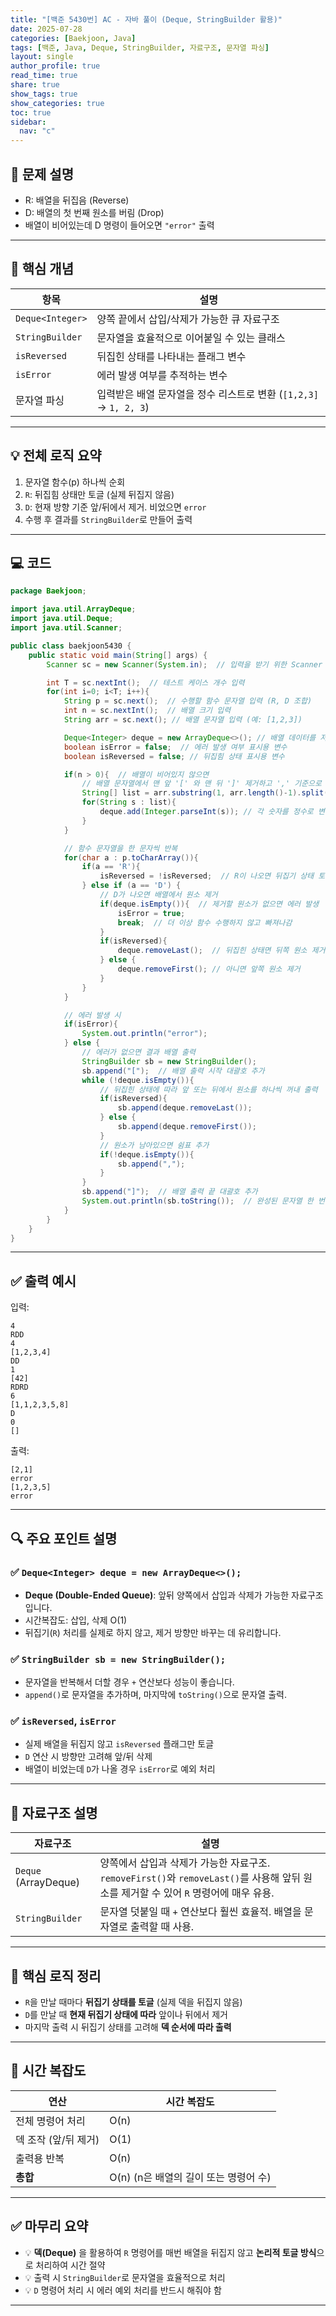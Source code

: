 ```yaml
---
title: "[백준 5430번] AC - 자바 풀이 (Deque, StringBuilder 활용)"
date: 2025-07-28
categories: [Baekjoon, Java]
tags: [백준, Java, Deque, StringBuilder, 자료구조, 문자열 파싱]
layout: single
author_profile: true
read_time: true
share: true
show_tags: true
show_categories: true
toc: true
sidebar:
  nav: "c"
---
```


## 📌 문제 설명

- R: 배열을 뒤집음 (Reverse)
- D: 배열의 첫 번째 원소를 버림 (Drop)
- 배열이 비어있는데 D 명령이 들어오면 `"error"` 출력

---

## 📎 핵심 개념

| 항목             | 설명                                                              |
| ---------------- | ----------------------------------------------------------------- |
| `Deque<Integer>` | 양쪽 끝에서 삽입/삭제가 가능한 큐 자료구조                        |
| `StringBuilder`  | 문자열을 효율적으로 이어붙일 수 있는 클래스                       |
| `isReversed`     | 뒤집힌 상태를 나타내는 플래그 변수                                |
| `isError`        | 에러 발생 여부를 추적하는 변수                                    |
| 문자열 파싱      | 입력받은 배열 문자열을 정수 리스트로 변환 (`[1,2,3]` → `1, 2, 3`) |

---

## 💡 전체 로직 요약

1. 문자열 함수(p) 하나씩 순회
2. `R`: 뒤집힘 상태만 토글 (실제 뒤집지 않음)
3. `D`: 현재 방향 기준 앞/뒤에서 제거. 비었으면 `error`
4. 수행 후 결과를 `StringBuilder`로 만들어 출력

---

## 💻 코드

```java
package Baekjoon;

import java.util.ArrayDeque;
import java.util.Deque;
import java.util.Scanner;

public class baekjoon5430 {
    public static void main(String[] args) {
        Scanner sc = new Scanner(System.in);  // 입력을 받기 위한 Scanner 생성

        int T = sc.nextInt();  // 테스트 케이스 개수 입력
        for(int i=0; i<T; i++){
            String p = sc.next();  // 수행할 함수 문자열 입력 (R, D 조합)
            int n = sc.nextInt();  // 배열 크기 입력
            String arr = sc.next(); // 배열 문자열 입력 (예: [1,2,3])

            Deque<Integer> deque = new ArrayDeque<>(); // 배열 데이터를 저장할 덱(양방향 큐) 생성
            boolean isError = false;  // 에러 발생 여부 표시용 변수
            boolean isReversed = false; // 뒤집힘 상태 표시용 변수

            if(n > 0){  // 배열이 비어있지 않으면
                // 배열 문자열에서 맨 앞 '[' 와 맨 뒤 ']' 제거하고 ',' 기준으로 분리
                String[] list = arr.substring(1, arr.length()-1).split(",");
                for(String s : list){
                    deque.add(Integer.parseInt(s)); // 각 숫자를 정수로 변환 후 덱에 추가
                }
            }

            // 함수 문자열을 한 문자씩 반복
            for(char a : p.toCharArray()){
                if(a == 'R'){
                    isReversed = !isReversed;  // R이 나오면 뒤집기 상태 토글 (true <-> false)
                } else if (a == 'D') {
                    // D가 나오면 배열에서 원소 제거
                    if(deque.isEmpty()){  // 제거할 원소가 없으면 에러 발생
                        isError = true;
                        break;  // 더 이상 함수 수행하지 않고 빠져나감
                    }
                    if(isReversed){
                        deque.removeLast();  // 뒤집힌 상태면 뒤쪽 원소 제거
                    } else {
                        deque.removeFirst(); // 아니면 앞쪽 원소 제거
                    }
                }
            }

            // 에러 발생 시
            if(isError){
                System.out.println("error");
            } else {
                // 에러가 없으면 결과 배열 출력
                StringBuilder sb = new StringBuilder();
                sb.append("[");  // 배열 출력 시작 대괄호 추가
                while (!deque.isEmpty()){
                    // 뒤집힌 상태에 따라 앞 또는 뒤에서 원소를 하나씩 꺼내 출력
                    if(isReversed){
                        sb.append(deque.removeLast());
                    } else {
                        sb.append(deque.removeFirst());
                    }
                    // 원소가 남아있으면 쉼표 추가
                    if(!deque.isEmpty()){
                        sb.append(",");
                    }
                }
                sb.append("]");  // 배열 출력 끝 대괄호 추가
                System.out.println(sb.toString());  // 완성된 문자열 한 번에 출력
            }
        }
    }
}

```

---

## ✅ 출력 예시

입력:

```
4
RDD
4
[1,2,3,4]
DD
1
[42]
RDRD
6
[1,1,2,3,5,8]
D
0
[]
```

출력:

```
[2,1]
error
[1,2,3,5]
error
```

---

## 🔍 주요 포인트 설명

### ✅ `Deque<Integer> deque = new ArrayDeque<>();`

- **Deque (Double-Ended Queue)**: 앞뒤 양쪽에서 삽입과 삭제가 가능한 자료구조입니다.
- 시간복잡도: 삽입, 삭제 O(1)
- 뒤집기(`R`) 처리를 실제로 하지 않고, 제거 방향만 바꾸는 데 유리합니다.

### ✅ `StringBuilder sb = new StringBuilder();`

- 문자열을 반복해서 더할 경우 `+` 연산보다 성능이 좋습니다.
- `append()`로 문자열을 추가하며, 마지막에 `toString()`으로 문자열 출력.

### ✅ `isReversed`, `isError`

- 실제 배열을 뒤집지 않고 `isReversed` 플래그만 토글
- `D` 연산 시 방향만 고려해 앞/뒤 삭제
- 배열이 비었는데 `D`가 나올 경우 `isError`로 예외 처리

---

## 📌 자료구조 설명

| 자료구조             | 설명                                                                                                                                 |
| -------------------- | ------------------------------------------------------------------------------------------------------------------------------------ |
| `Deque` (ArrayDeque) | 양쪽에서 삽입과 삭제가 가능한 자료구조. `removeFirst()`와 `removeLast()`를 사용해 앞뒤 원소를 제거할 수 있어 `R` 명령어에 매우 유용. |
| `StringBuilder`      | 문자열 덧붙일 때 `+` 연산보다 훨씬 효율적. 배열을 문자열로 출력할 때 사용.                                                           |

---

## 🔑 핵심 로직 정리

- `R`을 만날 때마다 **뒤집기 상태를 토글** (실제 덱을 뒤집지 않음)
- `D`를 만날 때 **현재 뒤집기 상태에 따라** 앞이나 뒤에서 제거
- 마지막 출력 시 뒤집기 상태를 고려해 **덱 순서에 따라 출력**

---

## 🧮 시간 복잡도

| 연산                 | 시간 복잡도                           |
| -------------------- | ------------------------------------- |
| 전체 명령어 처리     | O(n)                                  |
| 덱 조작 (앞/뒤 제거) | O(1)                                  |
| 출력용 반복          | O(n)                                  |
| **총합**             | O(n) (n은 배열의 길이 또는 명령어 수) |

---

## ✅ 마무리 요약

- 💡 **덱(Deque)** 을 활용하여 `R` 명령어를 매번 배열을 뒤집지 않고 **논리적 토글 방식**으로 처리하여 시간 절약
- 💡 출력 시 `StringBuilder`로 문자열을 효율적으로 처리
- 💡 `D` 명령어 처리 시 에러 예외 처리를 반드시 해줘야 함

---
